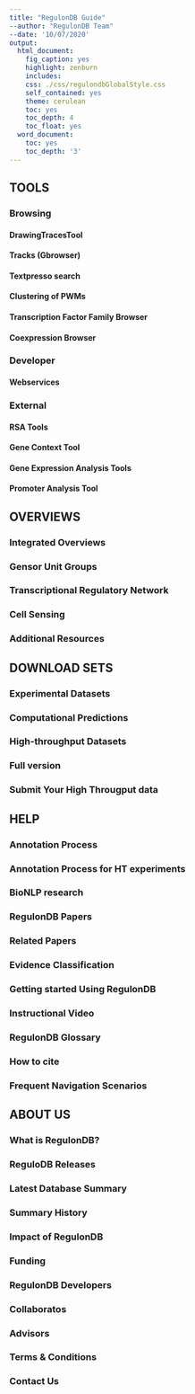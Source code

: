 ```yaml
---
title: "RegulonDB Guide"
--author: "RegulonDB Team"
--date: '10/07/2020'
output:
  html_document:
    fig_caption: yes
    highlight: zenburn
    includes:
    css: ./css/regulondbGlobalStyle.css
    self_contained: yes
    theme: cerulean
    toc: yes
    toc_depth: 4
    toc_float: yes
  word_document:
    toc: yes
    toc_depth: '3'
---
```






## TOOLS



### Browsing

#### DrawingTracesTool
#### Tracks (Gbrowser)
#### Textpresso search
#### Clustering of PWMs
#### Transcription Factor Family Browser
#### Coexpression Browser

### Developer

#### Webservices

### External

#### RSA Tools
#### Gene Context Tool
#### Gene Expression Analysis Tools
#### Promoter Analysis Tool



## OVERVIEWS

### Integrated Overviews
### Gensor Unit Groups
### Transcriptional Regulatory Network
### Cell Sensing
### Additional Resources





## DOWNLOAD SETS

### Experimental Datasets
### Computational Predictions
### High-throughput Datasets
### Full version
### Submit Your High Througput data



## HELP

### Annotation Process
### Annotation Process for HT experiments
### BioNLP research
### RegulonDB Papers
### Related Papers
### Evidence Classification
### Getting started Using RegulonDB
### Instructional Video
### RegulonDB Glossary
### How to cite
### Frequent Navigation Scenarios



## ABOUT US

### What is RegulonDB?
### ReguloDB Releases
### Latest Database Summary
### Summary History
### Impact of RegulonDB
### Funding
### RegulonDB Developers
### Collaboratos
### Advisors
### Terms & Conditions
### Contact Us